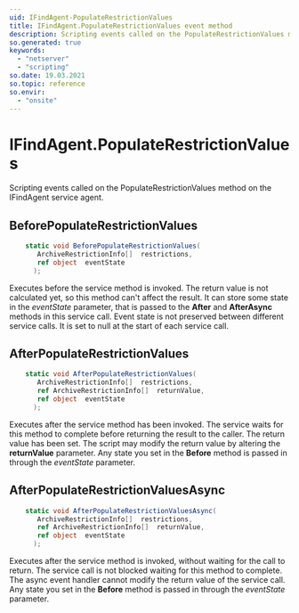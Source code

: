```yaml
---
uid: IFindAgent-PopulateRestrictionValues
title: IFindAgent.PopulateRestrictionValues event method
description: Scripting events called on the PopulateRestrictionValues method on the IFindAgent service agent.
so.generated: true
keywords:
  - "netserver"
  - "scripting"
so.date: 19.03.2021
so.topic: reference
so.envir:
  - "onsite"
---
```

# IFindAgent.PopulateRestrictionValues

Scripting events called on the <see cref='M:SuperOffice.CRM.Services.IFindAgent.PopulateRestrictionValues'>PopulateRestrictionValues</see> method on the <see cref='IFindAgent'>IFindAgent</see>  service agent.

## BeforePopulateRestrictionValues
```cs
    static void BeforePopulateRestrictionValues(
       ArchiveRestrictionInfo[]  restrictions,
       ref object  eventState
      );
```
Executes before the service method is invoked.
The return value is not calculated yet, so this method can't affect the result.
It can store some state in the *eventState* parameter, that is passed to the **After** and **AfterAsync** methods in this service call.
Event state is not preserved between different service calls. It is set to null at the start of each service call.
## AfterPopulateRestrictionValues
```cs
    static void AfterPopulateRestrictionValues(
       ArchiveRestrictionInfo[]  restrictions,
       ref ArchiveRestrictionInfo[]  returnValue,
       ref object  eventState
      );
```
Executes after the service method has been invoked. The service waits for this method to complete before returning the result to the caller.
The return value has been set. The script may modify the return value by altering the **returnValue** parameter.
Any state you set in the **Before** method is passed in through the *eventState* parameter.
## AfterPopulateRestrictionValuesAsync
```cs
    static void AfterPopulateRestrictionValuesAsync(
       ArchiveRestrictionInfo[]  restrictions,
       ref ArchiveRestrictionInfo[]  returnValue,
       ref object  eventState
      );
```
Executes after the service method is invoked, without waiting for the call to return.
The service call is not blocked waiting for this method to complete.
The async event handler cannot modify the return value of the service call.
Any state you set in the **Before** method is passed in through the *eventState* parameter.

